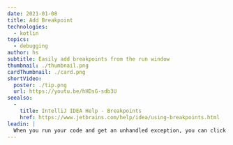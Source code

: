 ```yaml
---
date: 2021-01-08
title: Add Breakpoint
technologies:
  - kotlin
topics:
  - debugging
author: hs
subtitle: Easily add breakpoints from the run window
thumbnail: ./thumbnail.png
cardThumbnail: ./card.png
shortVideo:
  poster: ./tip.png
  url: https://youtu.be/hHDsG-sdb3U
seealso:
  - 
    title: IntelliJ IDEA Help - Breakpoints
    href: https://www.jetbrains.com/help/idea/using-breakpoints.html
leadin: |
  When you run your code and get an unhandled exception, you can click _Create breakpoint_ in the Run window to debug it.
---
```


